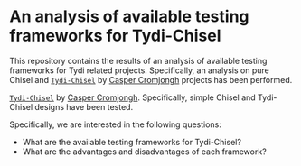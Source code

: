 # An analysis of available testing frameworks for Tydi-Chisel

This repository contains the results of an analysis of available testing frameworks for Tydi related projects. Specifically, an analysis on pure Chisel and [`Tydi-Chisel`](https://github.com/ccromjongh/Tydi-Chisel) by [Casper Cromjongh](https://github.com/ccromjongh) projects has been performed. 

[`Tydi-Chisel`](https://github.com/ccromjongh/Tydi-Chisel) by [Casper Cromjongh](https://github.com/ccromjongh).
 Specifically, simple Chisel and Tydi-Chisel designs have been tested.


Specifically, we are interested in the following questions:
- What are the available testing frameworks for Tydi-Chisel?
- What are the advantages and disadvantages of each framework?